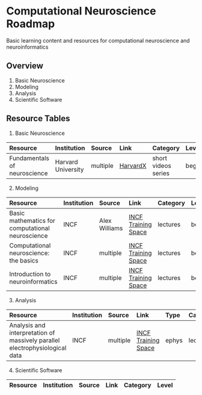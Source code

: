 # Computational Neuroscience Roadmap
Basic learning content and resources for computational neuroscience and neuroinformatics

## Overview
1. Basic Neuroscience
2. Modeling
3. Analysis
4. Scientific Software

## Resource Tables

1. Basic Neuroscience

| Resource | Institution | Source | Link | Category | Level |
| :----------------------------------------------------------- | :------------------------- | :----------------------------------------------------------- | :------------------------------------------------------------ | :------------------------------------- | :------------------------------------- |
| Fundamentals of neuroscience | Harvard University | multiple | [HarvardX](https://www.mcb80x.org/map) | short videos series | beginner |


2. Modeling

| Resource | Institution | Source | Link | Category | Level |
| :----------------------------------------------------------- | :------------------------- | :----------------------------------------------------------- | :------------------------------------------------------------ | :------------------------------------- | :------------------------------------- |
| Basic mathematics for computational neuroscience | INCF | Alex Williams | [INCF Training Space](https://training.incf.org/course/basic-mathematics-computational-neuroscience) | lectures | beginner |
| Computational neuroscience: the basics | INCF | multiple | [INCF Training Space](https://training.incf.org/course/computational-neuroscience-basics) | lectures | beginner |
| Introduction to neuroinformatics | INCF | multiple | [INCF Training Space](https://training.incf.org/course/incf-short-course-introduction-neuroinformatics) | lectures | beginner |

3. Analysis

| Resource | Institution | Source | Link | Type | Category | Level |
| :----------------------------------------------------------- | :------------------------- | :----------------------------------------------------------- | :------------------------------------------------------------ | :------------------------------------------------------------ | :------------------------------------- | :------------------------------------- |
| Analysis and interpretation of massively parallel electrophysiological data | INCF | multiple | [INCF Training Space](https://training.incf.org/course/analysis-and-interpretation-massively-parallel-electrophysiological-data) | ephys | lectures | intermediate |

4. Scientific Software

| Resource | Institution | Source | Link | Category | Level |
| :----------------------------------------------------------- | :------------------------- | :----------------------------------------------------------- | :------------------------------------------------------------ | :------------------------------------- | :------------------------------------- |
